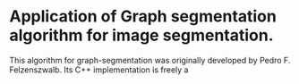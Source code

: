 # Application of Graph segmentation algorithm for image segmentation.

This algorithm for graph-segmentation was originally developed by Pedro F. Felzenszwalb. Its C++ implementation is freely a